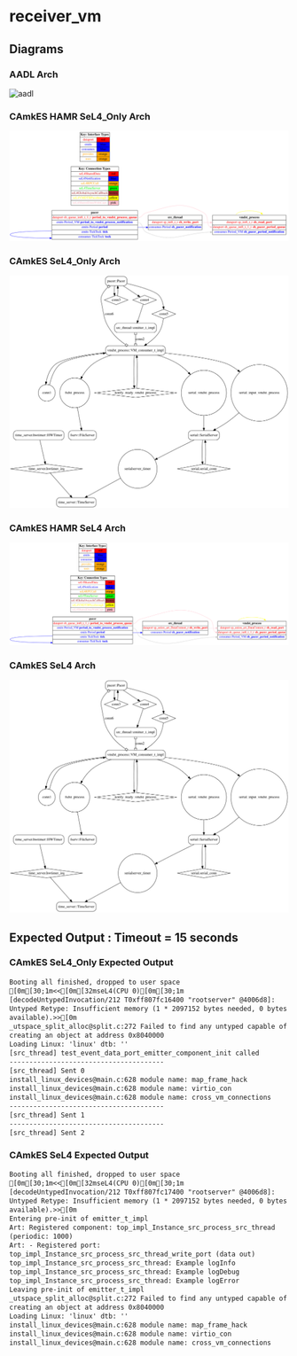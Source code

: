 # receiver_vm

## Diagrams

### AADL Arch
  ![aadl](diagrams/aadl-arch.png)

### CAmkES HAMR SeL4_Only Arch
  ![SeL4_Only](diagrams/CAmkES-HAMR-arch-SeL4_Only.svg)

### CAmkES SeL4_Only Arch
  ![SeL4_Only](diagrams/CAmkES-arch-SeL4_Only.svg)

### CAmkES HAMR SeL4 Arch
  ![SeL4](diagrams/CAmkES-HAMR-arch-SeL4.svg)

### CAmkES SeL4 Arch
  ![SeL4](diagrams/CAmkES-arch-SeL4.svg)

## Expected Output : Timeout = 15 seconds

  ### CAmkES SeL4_Only Expected Output
    Booting all finished, dropped to user space
    [0m[30;1m<<[0m[32mseL4(CPU 0)[0m[30;1m [decodeUntypedInvocation/212 T0xff807fc16400 "rootserver" @4006d8]: Untyped Retype: Insufficient memory (1 * 2097152 bytes needed, 0 bytes available).>>[0m
    _utspace_split_alloc@split.c:272 Failed to find any untyped capable of creating an object at address 0x8040000
    Loading Linux: 'linux' dtb: ''
    [src_thread] test_event_data_port_emitter_component_init called
    ---------------------------------------
    [src_thread] Sent 0
    install_linux_devices@main.c:628 module name: map_frame_hack
    install_linux_devices@main.c:628 module name: virtio_con
    install_linux_devices@main.c:628 module name: cross_vm_connections
    ---------------------------------------
    [src_thread] Sent 1
    ---------------------------------------
    [src_thread] Sent 2


  ### CAmkES SeL4 Expected Output
    Booting all finished, dropped to user space
    [0m[30;1m<<[0m[32mseL4(CPU 0)[0m[30;1m [decodeUntypedInvocation/212 T0xff807fc17400 "rootserver" @4006d8]: Untyped Retype: Insufficient memory (1 * 2097152 bytes needed, 0 bytes available).>>[0m
    Entering pre-init of emitter_t_impl
    Art: Registered component: top_impl_Instance_src_process_src_thread (periodic: 1000)
    Art: - Registered port: top_impl_Instance_src_process_src_thread_write_port (data out)
    top_impl_Instance_src_process_src_thread: Example logInfo
    top_impl_Instance_src_process_src_thread: Example logDebug
    top_impl_Instance_src_process_src_thread: Example logError
    Leaving pre-init of emitter_t_impl
    _utspace_split_alloc@split.c:272 Failed to find any untyped capable of creating an object at address 0x8040000
    Loading Linux: 'linux' dtb: ''
    install_linux_devices@main.c:628 module name: map_frame_hack
    install_linux_devices@main.c:628 module name: virtio_con
    install_linux_devices@main.c:628 module name: cross_vm_connections

